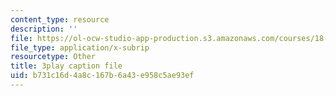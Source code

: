 ```yaml
---
content_type: resource
description: ''
file: https://ol-ocw-studio-app-production.s3.amazonaws.com/courses/18-02sc-multivariable-calculus-fall-2010/b731c16d4a8c167b6a43e958c5ae93ef_oET16XXfcCI.srt
file_type: application/x-subrip
resourcetype: Other
title: 3play caption file
uid: b731c16d-4a8c-167b-6a43-e958c5ae93ef
---
```

